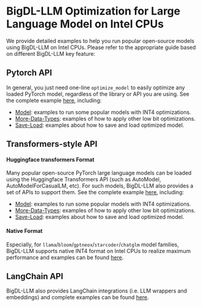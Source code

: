# BigDL-LLM Optimization for Large Language Model on Intel CPUs

We provide detailed examples to help you run popular open-source models using BigDL-LLM on Intel CPUs. Please refer to the appropriate guide based on different BigDL-LLM key feature:

## Pytorch API

In general, you just need one-line `optimize_model` to easily optimize any loaded PyTorch model, regardless of the library or API you are using. See the complete example [here](PyTorch-Models), including:

- [Model](Pytorch-Models/Model): examples to run some popular models with INT4 optimizations.
- [More-Data-Types](Pytorch-Models/More-Data-Types): examples of how to apply other low bit optimizations.
- [Save-Load](Pytorch-Models/Save-Load): examples about how to save and load optimized model.

## Transformers-style API

#### Huggingface transformers Format

Many popular open-source PyTorch large language models can be loaded using the Huggingface Transformers API (such as AutoModel, AutoModelForCasualLM, etc). For such models, BigDL-LLM also provides a set of APIs to support them. See the complete example [here](HF-Transformers-AutoModels), including:

- [Model](HF-Transformers-AutoModels/Model): examples to run some popular models with INT4 optimizations.
- [More-Data-Types](HF-Transformers-AutoModels/More-Data-Types): examples of how to apply other low bit optimizations.
- [Save-Load](HF-Transformers-AutoModels/Save-Load): examples about how to save and load optimized model.

#### Native Format

Especially, for `llama`/`bloom`/`gptneox`/`starcoder`/`chatglm` model families, BigDL-LLM supports native INT4 format on Intel CPUs to realize maximum performance and examples can be found [here](Native-Models).


## LangChain API

BigDL-LLM also provides LangChain integrations (i.e. LLM wrappers and embeddings) and complete examples can be found [here](langchain).
